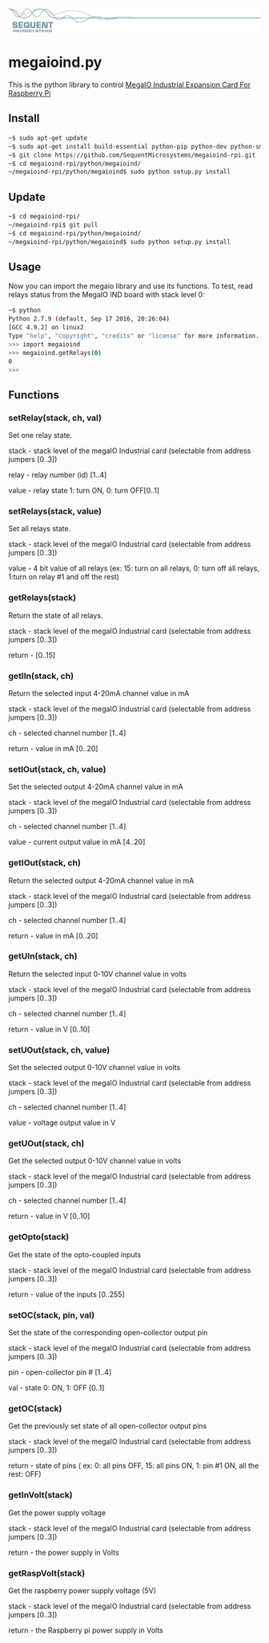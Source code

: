 
[![megaioind-rpi](res/sequent.jpg)](https://www.sequentmicrosystems.com/megaio-ind.html)

# megaioind.py

This is the python library to control [MegaIO Industrial Expansion Card For Raspberry Pi ](https://www.sequentmicrosystems.com/megaio-ind.html)

## Install

```bash
~$ sudo apt-get update
~$ sudo apt-get install build-essential python-pip python-dev python-smbus git
~$ git clone https://github.com/SequentMicrosystems/megaioind-rpi.git
~$ cd megaioind-rpi/python/megaioind/
~/megaioind-rpi/python/megaioind$ sudo python setup.py install
```
## Update

```bash
~$ cd megaioind-rpi/
~/megaioind-rpi$ git pull
~$ cd megaioind-rpi/python/megaioind/
~/megaioind-rpi/python/megaioind$ sudo python setup.py install
```

## Usage 

Now you can import the megaio library and use its functions. To test, read relays status from the MegaIO IND board with stack level 0:

```bash
~$ python
Python 2.7.9 (default, Sep 17 2016, 20:26:04)
[GCC 4.9.2] on linux2
Type "help", "copyright", "credits" or "license" for more information.
>>> import megaioind
>>> megaioind.getRelays(0)
0
>>>
```

## Functions
### setRelay(stack, ch, val)
Set one relay state.

stack - stack level of the megaIO Industrial card (selectable from address jumpers [0..3])

relay - relay number (id) [1..4]

value - relay state 1: turn ON, 0: turn OFF[0..1]


### setRelays(stack, value)
Set all relays state.

stack - stack level of the megaIO Industrial card (selectable from address jumpers [0..3])

value - 4 bit value of all relays (ex: 15: turn on all relays, 0: turn off all relays, 1:turn on relay #1 and off the rest)


### getRelays(stack)
Return the state of all relays.

stack - stack level of the megaIO Industrial card (selectable from address jumpers [0..3])

return - [0..15]


### getIIn(stack, ch)
Return the selected input 4-20mA channel value in mA

stack - stack level of the megaIO Industrial card (selectable from address jumpers [0..3])

ch - selected channel number [1..4]

return - value in mA [0..20]


### setIOut(stack, ch, value)
Set the selected output 4-20mA channel value in mA

stack - stack level of the megaIO Industrial card (selectable from address jumpers [0..3])

ch - selected channel number [1..4]

value - current output value in mA [4..20]


### getIOut(stack, ch)
Return the selected output 4-20mA channel value in mA

stack - stack level of the megaIO Industrial card (selectable from address jumpers [0..3])

ch - selected channel number [1..4]

return - value in mA [0..20]


### getUIn(stack, ch)
Return the selected input 0-10V channel value in volts

stack - stack level of the megaIO Industrial card (selectable from address jumpers [0..3])

ch - selected channel number [1..4]

return - value in V [0..10]


### setUOut(stack, ch, value)
Set the selected output 0-10V channel value in volts

stack - stack level of the megaIO Industrial card (selectable from address jumpers [0..3])

ch - selected channel number [1..4]

value - voltage output value in V


### getUOut(stack, ch)
Get the selected output 0-10V channel value in volts  

stack - stack level of the megaIO Industrial card (selectable from address jumpers [0..3])

ch - selected channel number [1..4]

return - value in V [0..10]


### getOpto(stack)
Get the state of the opto-coupled inputs

stack - stack level of the megaIO Industrial card (selectable from address jumpers [0..3])

return - value of the inputs [0..255]


### setOC(stack, pin, val)
Set the state of the corresponding open-collector output pin

stack - stack level of the megaIO Industrial card (selectable from address jumpers [0..3])

pin - open-collector pin # [1..4]

val - state 0: ON, 1: OFF [0..1]


### getOC(stack)
Get the previously set state of all open-collector output pins

stack - stack level of the megaIO Industrial card (selectable from address jumpers [0..3])

return - state of pins ( ex: 0: all pins OFF, 15: all pins ON, 1:  pin #1 ON, all the rest: OFF)


### getInVolt(stack)
Get the power supply voltage

stack - stack level of the megaIO Industrial card (selectable from address jumpers [0..3])

return - the power supply in Volts


### getRaspVolt(stack)
Get the raspberry power supply voltage (5V)

stack - stack level of the megaIO Industrial card (selectable from address jumpers [0..3])

return - the Raspberry pi power supply in Volts